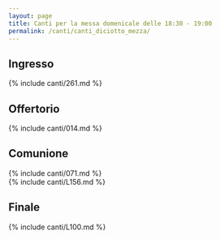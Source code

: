 ```yaml
---
layout: page
title: Canti per la messa domenicale delle 18:30 - 19:00
permalink: /canti/canti_diciotto_mezza/
---
```


## Ingresso
{% include canti/261.md %}   

## Offertorio
{% include canti/014.md %}   

## Comunione   
{% include canti/071.md %}   
{% include canti/L156.md %} 

## Finale
{% include canti/L100.md %}   
